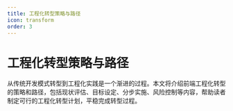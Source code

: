 ```yaml
---
title: 工程化转型策略与路径
icon: transform
order: 3
---
```


# 工程化转型策略与路径

从传统开发模式转型到工程化实践是一个渐进的过程。本文将介绍前端工程化转型的策略和路径，包括现状评估、目标设定、分步实施、风险控制等内容，帮助读者制定可行的工程化转型计划，平稳完成转型过程。
